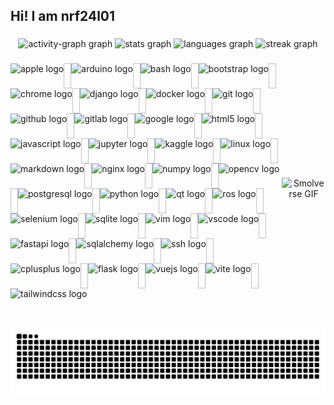 <h2 align="left">Hi! I am nrf24l01</h2>

###

<div align="center">
    <img src="https://github-readme-activity-graph.vercel.app/graph?username=nrf24l01&radius=16&theme=react&area=true&order=5" height="300" alt="activity-graph graph"  />
  <img src="https://github-readme-stats.vercel.app/api?username=nrf24l01&hide_title=false&hide_rank=false&show_icons=true&include_all_commits=true&count_private=true&disable_animations=false&theme=dracula&locale=en&hide_border=false&order=1" height="150" alt="stats graph"  />
  <img src="https://github-readme-stats.vercel.app/api/top-langs?username=nrf24l01&locale=en&hide_title=false&layout=compact&card_width=320&langs_count=5&theme=dracula&hide_border=false&order=2" height="150" alt="languages graph"  />
  <img src="https://streak-stats.demolab.com?user=nrf24l01&locale=en&mode=daily&theme=dracula&hide_border=false&border_radius=5&order=3" height="150" alt="streak graph"  />
</div>

###

<div align="center" style="display: flex; justify-content: space-between; align-items: center; width: 100%; max-width: 1200px;">
  <!-- Icons Section (Left) -->
  <div style="display: flex; flex-wrap: wrap; justify-content: flex-start;">
    <img src="https://cdn.simpleicons.org/apple/000000" height="40" alt="apple logo"  />
    <img width="12" />
    <img src="https://cdn.simpleicons.org/arduino/00979D" height="40" alt="arduino logo"  />
    <img width="12" />
    <img src="https://cdn.simpleicons.org/gnubash/4EAA25" height="40" alt="bash logo"  />
    <img width="12" />
    <img src="https://cdn.simpleicons.org/bootstrap/7952B3" height="40" alt="bootstrap logo"  />
    <img width="12" />
    <img src="https://cdn.simpleicons.org/googlechrome/4285F4" height="40" alt="chrome logo"  />
    <img width="12" />
    <img src="https://cdn.simpleicons.org/django/092E20" height="40" alt="django logo"  />
    <img width="12" />
    <img src="https://cdn.simpleicons.org/docker/2496ED" height="40" alt="docker logo"  />
    <img width="12" />
    <img src="https://cdn.simpleicons.org/git/F05032" height="40" alt="git logo"  />
    <img width="12" />
    <img src="https://cdn.simpleicons.org/github/181717" height="40" alt="github logo"  />
    <img width="12" />
    <img src="https://cdn.simpleicons.org/gitlab/FC6D26" height="40" alt="gitlab logo"  />
    <img width="12" />
    <img src="https://cdn.simpleicons.org/google/4285F4" height="40" alt="google logo"  />
    <img width="12" />
    <img src="https://cdn.jsdelivr.net/gh/devicons/devicon/icons/html5/html5-original.svg" height="40" alt="html5 logo"  />
    <img width="12" />
    <img src="https://cdn.simpleicons.org/javascript/F7DF1E" height="40" alt="javascript logo"  />
    <img width="12" />
    <img src="https://cdn.simpleicons.org/jupyter/F37626" height="40" alt="jupyter logo"  />
    <img width="12" />
    <img src="https://cdn.jsdelivr.net/gh/devicons/devicon/icons/kaggle/kaggle-original.svg" height="40" alt="kaggle logo"  />
    <img width="12" />
    <img src="https://cdn.jsdelivr.net/gh/devicons/devicon/icons/linux/linux-original.svg" height="40" alt="linux logo"  />
    <img width="12" />
    <img src="https://cdn.jsdelivr.net/gh/devicons/devicon/icons/markdown/markdown-original.svg" height="40" alt="markdown logo"  />
    <img width="12" />
    <img src="https://cdn.jsdelivr.net/gh/devicons/devicon/icons/nginx/nginx-original.svg" height="40" alt="nginx logo"  />
    <img width="12" />
    <img src="https://cdn.simpleicons.org/numpy/013243" height="40" alt="numpy logo"  />
    <img width="12" />
    <img src="https://cdn.jsdelivr.net/gh/devicons/devicon/icons/opencv/opencv-original.svg" height="40" alt="opencv logo"  />
    <img width="12" />
    <img src="https://cdn.simpleicons.org/postgresql/4169E1" height="40" alt="postgresql logo"  />
    <img width="12" />
    <img src="https://cdn.jsdelivr.net/gh/devicons/devicon/icons/python/python-original.svg" height="40" alt="python logo"  />
    <img width="12" />
    <img src="https://cdn.jsdelivr.net/gh/devicons/devicon/icons/qt/qt-original.svg" height="40" alt="qt logo"  />
    <img width="12" />
    <img src="https://cdn.simpleicons.org/ros/22314E" height="40" alt="ros logo"  />
    <img width="12" />
    <img src="https://cdn.simpleicons.org/selenium/43B02A" height="40" alt="selenium logo"  />
    <img width="12" />
    <img src="https://cdn.jsdelivr.net/gh/devicons/devicon/icons/sqlite/sqlite-original.svg" height="40" alt="sqlite logo"  />
    <img width="12" />
    <img src="https://cdn.simpleicons.org/vim/019733" height="40" alt="vim logo"  />
    <img width="12" />
    <img src="https://cdn.jsdelivr.net/gh/devicons/devicon/icons/vscode/vscode-original.svg" height="40" alt="vscode logo"  />
    <img width="12" />
    <img src="https://cdn.jsdelivr.net/gh/devicons/devicon/icons/fastapi/fastapi-original.svg" height="40" alt="fastapi logo"  />
    <img width="12" />
    <img src="https://cdn.jsdelivr.net/gh/devicons/devicon/icons/sqlalchemy/sqlalchemy-original.svg" height="40" alt="sqlalchemy logo"  />
    <img width="12" />
    <img src="https://cdn.jsdelivr.net/gh/devicons/devicon/icons/ssh/ssh-original.svg" height="40" alt="ssh logo"  />
    <img width="12" />
    <img src="https://cdn.jsdelivr.net/gh/devicons/devicon/icons/cplusplus/cplusplus-original.svg" height="40" alt="cplusplus logo"  />
    <img width="12" />
    <img src="https://cdn.jsdelivr.net/gh/devicons/devicon/icons/flask/flask-original.svg" height="40" alt="flask logo"  />
    <img width="12" />
    <img src="https://cdn.jsdelivr.net/gh/devicons/devicon/icons/vuejs/vuejs-original.svg" height="40" alt="vuejs logo"  />
    <img width="12" />
    <img src="https://cdn.simpleicons.org/vite/646CFF" height="40" alt="vite logo"  />
    <img width="12" />
    <img src="https://cdn.simpleicons.org/tailwindcss/06B6D4" height="40" alt="tailwindcss logo"  />
  </div>

  <!-- GIF Section (Right) -->
  <div style="display: flex; justify-content: center; align-items: center; flex: 1;">
    <img src="https://media.giphy.com/media/g2jj9VAIBluIreVNsb/giphy.gif" alt="Smolverse GIF" style="max-width: 480px; width: auto; height: auto;" />
  </div>
</div>

###

<img src="https://raw.githubusercontent.com/nrf24l01/nrf24l01/output/snake.svg" alt="Snake animation" />

###
